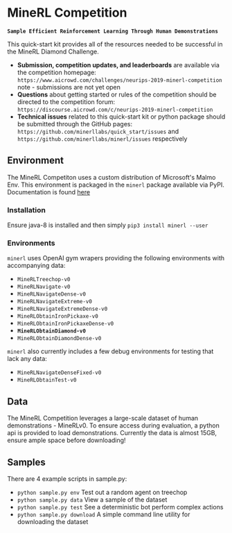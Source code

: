 # MineRL Competition
**`Sample Efficient Reinforcement Learning Through Human Demonstrations`**

This quick-start kit provides all of the resources needed to be successful in the MineRL Diamond Challenge. 


* **Submission, competition updates, and leaderboards** are available via the competition homepage: `https://www.aicrowd.com/challenges/neurips-2019-minerl-competition` note - submissions are not yet open
* **Questions** about getting started or rules of the competition should be directed to the competition forum: `https://discourse.aicrowd.com/c/neurips-2019-minerl-competition`  
* **Technical issues** related to this quick-start kit or python package should be submitted through the GitHub pages: `https://github.com/minerllabs/quick_start/issues` and `https://github.com/minerllabs/minerl/issues` respectively


## Environment
The MineRL Competiton uses a custom distribution of Microsoft's Malmo Env. This environment is packaged in the `minerl` package available via PyPI. Documentation is found [here](http://minerl.io/docs/)

### Installation
Ensure java-8 is installed and then simply
`pip3 install minerl --user`

### Environments
`minerl` uses OpenAI gym wrapers providing the following environments with accompanying data:
* `MineRLTreechop-v0`
* `MineRLNavigate-v0`
* `MineRLNavigateDense-v0`
* `MineRLNavigateExtreme-v0`
* `MineRLNavigateExtremeDense-v0`
* `MineRLObtainIronPickaxe-v0`
* `MineRLObtainIronPickaxeDense-v0`
* **`MineRLObtainDiamond-v0`**
* `MineRLObtainDiamondDense-v0`

`minerl` also currently includes a few debug environments for testing that lack any data:
* `MineRLNavigateDenseFixed-v0`
* `MineRLObtainTest-v0`

## Data
The MineRL Competition leverages a large-scale dataset of human demonstrations - MineRLv0. To ensure access during evaluation, a python api is provided to load demonstrations. Currently the data is almost 15GB, ensure ample space before downloading!

## Samples
There are 4 example scripts in sample.py:
* `python sample.py env` Test out a random agent on treechop
* `python sample.py data` View a sample of the dataset
* `python sample.py test` See a deterministic bot perform complex actions
* `python sample.py download` A simple command line utility for downloading the dataset
